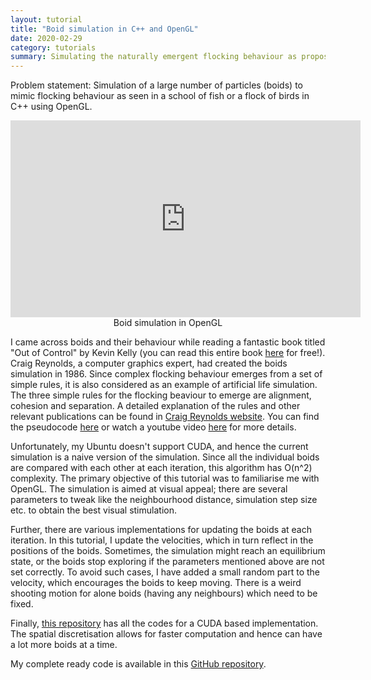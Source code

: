 ```yaml
---
layout: tutorial
title: "Boid simulation in C++ and OpenGL"
date: 2020-02-29
category: tutorials
summary: Simulating the naturally emergent flocking behaviour as proposed by Craig Reynolds in C++ using OpenGL.
---
```


Problem statement: Simulation of a large number of particles (boids) to mimic flocking behaviour as seen in a school of fish or a flock of birds in C++ using OpenGL.

<div class="video-container" style="text-align: center;">
<iframe width="560" height="315" src="https://www.youtube.com/embed/tEmki2ZNvN8" frameborder="0" allow="accelerometer; autoplay; encrypted-media; gyroscope; picture-in-picture" allowfullscreen></iframe><figcaption>Boid simulation in OpenGL</figcaption>
</div>

I came across boids and their behaviour while reading a fantastic book titled "Out of Control" by Kevin Kelly (you can read this entire book [here](https://kk.org/outofcontrol/contents.php) for free!). Craig Reynolds, a computer graphics expert, had created the boids simulation in 1986. Since complex flocking behaviour emerges from a set of simple rules, it is also considered as an example of artificial life simulation. The three simple rules for the flocking beaviour to emerge are alignment, cohesion and separation. A detailed explanation of the rules and other relevant publications can be found in [Craig Reynolds website](https://www.red3d.com/cwr/boids/). You can find the pseudocode [here](http://www.kfish.org/boids/pseudocode.html) or watch a youtube video [here](https://www.youtube.com/watch?v=mhjuuHl6qHM) for more details. 

Unfortunately, my Ubuntu doesn't support CUDA, and hence the current simulation is a naive version of the simulation. Since all the individual boids are compared with each other at each iteration, this algorithm has O(n^2) complexity. The primary objective of this tutorial was to familiarise me with OpenGL. The simulation is aimed at visual appeal; there are several parameters to tweak like the neighbourhood distance, simulation step size etc. to obtain the best visual stimulation. 

Further, there are various implementations for updating the boids at each iteration. In this tutorial, I update the velocities, which in turn reflect in the positions of the boids. Sometimes, the simulation might reach an equilibrium state, or the boids stop exploring if the parameters mentioned above are not set correctly. To avoid such cases, I have added a small random part to the velocity, which encourages the boids to keep moving. There is a weird shooting motion for alone boids (having any neighbours) which need to be fixed.

Finally, [this repository](https://github.com/CIS565-Fall-2017/Project1-CUDA-Flocking) has all the codes for a CUDA based implementation. The spatial discretisation allows for faster computation and hence can have a lot more boids at a time.

My complete ready code is available in this [GitHub repository](https://github.com/akhilsathuluri/boid_sim).

